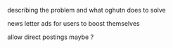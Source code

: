 describing the problem and what oghutn does to solve

news letter
ads for users to boost themselves

allow direct postings maybe
?
